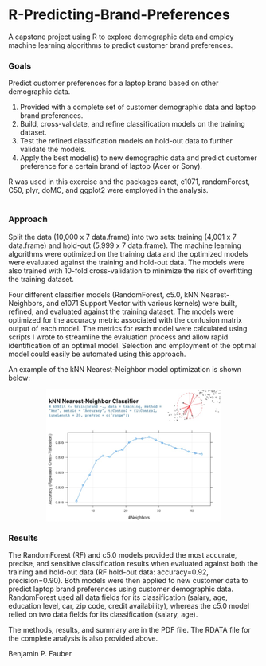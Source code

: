 # R-Predicting-Brand-Preferences
A capstone project using R to explore demographic data and employ machine learning algorithms to predict customer brand preferences.

<H3>Goals</H3>

Predict customer preferences for a laptop brand based on other demographic data.

<OL>
<LI> Provided with a complete set of customer demographic data and laptop brand preferences.

<LI> Build, cross-validate, and refine classification models on the training dataset.

<LI> Test the refined classification models on hold-out data to further validate the models.

<LI> Apply the best model(s) to new demographic data and predict customer preference for a certain brand of laptop (Acer or Sony).

</OL>

R was used in this exercise and the packages caret, e1071, randomForest, C50, plyr, doMC, and ggplot2 were employed in the analysis.
<BR>
<BR>

<H3>Approach</H3>

Split the data (10,000 x 7 data.frame) into two sets: training (4,001 x 7 data.frame) and hold-out (5,999 x 7 data.frame).  The machine learning algorithms were optimized on the training data and the optimized models were evaluated against the training and hold-out data.  The models were also trained with 10-fold cross-validation to minimize the risk of overfitting the training dataset.

Four different classifier models (RandomForest, c5.0, kNN Nearest-Neighbors, and e1071 Support Vector with various kernels) were built, refined, and evaluated against the training dataset.  The models were optimized for the accuracy metric associated with the confusion matrix output of each model.  The metrics for each model were calculated using scripts I wrote to streamline the evaluation process and allow rapid identification of an optimal model.  Selection and employment of the optimal model could easily be automated using this approach.  

An example of the kNN Nearest-Neighbor model optimization is shown below:
<P align="center">
<IMG SRC="CustomerBrandPreferences.jpg" width=70% align="center"></IMG>
</P>

<H3>Results</H3>

The RandomForest (RF) and c5.0 models provided the most accurate, precise, and sensitive classification results when evaluated against both the training and hold-out data (RF hold-out data: accuracy=0.92, precision=0.90).  Both models were then applied to new customer data to predict laptop brand preferences using customer demographic data.  RandomForest used all data fields for its classification (salary, age, education level, car, zip code, credit availability), whereas the c5.0 model relied on two data fields for its classification (salary, age).

The methods, results, and summary are in the PDF file.  The RDATA file for the complete analysis is also provided above.

Benjamin P. Fauber

